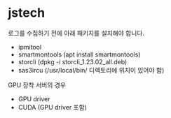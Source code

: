 # jstech

로그를 수집하기 전에 아래 패키지를 설치해야 합니다.
- ipmitool
- smartmontools (apt install smartmontools)
- storcli (dpkg -i storcli_1.23.02_all.deb)
- sas3ircu (/usr/local/bin/ 디렉토리에 위치이 있어야 함)

GPU 장착 서버의 경우
- GPU driver
- CUDA (GPU driver 포함)
